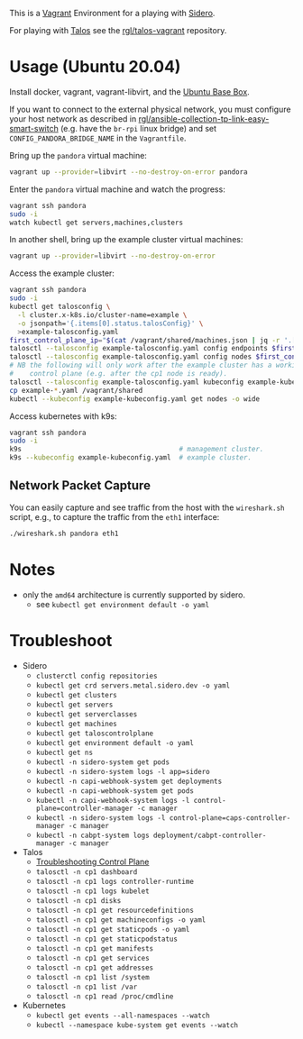This is a [Vagrant](https://www.vagrantup.com/) Environment for a playing with [Sidero](https://www.sidero.dev).

For playing with [Talos](https://www.talos.dev) see the [rgl/talos-vagrant](https://github.com/rgl/talos-vagrant) repository.

# Usage (Ubuntu 20.04)

Install docker, vagrant, vagrant-libvirt, and the [Ubuntu Base Box](https://github.com/rgl/ubuntu-vagrant).

If you want to connect to the external physical network, you must configure your host network as described in [rgl/ansible-collection-tp-link-easy-smart-switch](https://github.com/rgl/ansible-collection-tp-link-easy-smart-switch#take-ownership-procedure) (e.g. have the `br-rpi` linux bridge) and set `CONFIG_PANDORA_BRIDGE_NAME` in the `Vagrantfile`.

Bring up the `pandora` virtual machine:

```bash
vagrant up --provider=libvirt --no-destroy-on-error pandora
```

Enter the `pandora` virtual machine and watch the progress:

```bash
vagrant ssh pandora
sudo -i
watch kubectl get servers,machines,clusters
```

In another shell, bring up the example cluster virtual machines:

```bash
vagrant up --provider=libvirt --no-destroy-on-error
```

Access the example cluster:

```bash
vagrant ssh pandora
sudo -i
kubectl get talosconfig \
  -l cluster.x-k8s.io/cluster-name=example \
  -o jsonpath='{.items[0].status.talosConfig}' \
  >example-talosconfig.yaml
first_control_plane_ip="$(cat /vagrant/shared/machines.json | jq -r '.[] | select(.role == "controlplane") | .ip' | head -1)"
talosctl --talosconfig example-talosconfig.yaml config endpoints $first_control_plane_ip
talosctl --talosconfig example-talosconfig.yaml config nodes $first_control_plane_ip
# NB the following will only work after the example cluster has a working
#    control plane (e.g. after the cp1 node is ready).
talosctl --talosconfig example-talosconfig.yaml kubeconfig example-kubeconfig.yaml
cp example-*.yaml /vagrant/shared
kubectl --kubeconfig example-kubeconfig.yaml get nodes -o wide
```

Access kubernetes with k9s:

```bash
vagrant ssh pandora
sudo -i
k9s                                       # management cluster.
k9s --kubeconfig example-kubeconfig.yaml  # example cluster.
```

## Network Packet Capture

You can easily capture and see traffic from the host with the `wireshark.sh`
script, e.g., to capture the traffic from the `eth1` interface:

```bash
./wireshark.sh pandora eth1
```

# Notes

* only the `amd64` architecture is currently supported by sidero.
  * see `kubectl get environment default -o yaml`

# Troubleshoot

* Sidero
  * `clusterctl config repositories`
  * `kubectl get crd servers.metal.sidero.dev -o yaml`
  * `kubectl get clusters`
  * `kubectl get servers`
  * `kubectl get serverclasses`
  * `kubectl get machines`
  * `kubectl get taloscontrolplane`
  * `kubectl get environment default -o yaml`
  * `kubectl get ns`
  * `kubectl -n sidero-system get pods`
  * `kubectl -n sidero-system logs -l app=sidero`
  * `kubectl -n capi-webhook-system get deployments`
  * `kubectl -n capi-webhook-system get pods`
  * `kubectl -n capi-webhook-system logs -l control-plane=controller-manager -c manager`
  * `kubectl -n sidero-system logs -l control-plane=caps-controller-manager -c manager`
  * `kubectl -n cabpt-system logs deployment/cabpt-controller-manager -c manager`
* Talos
  * [Troubleshooting Control Plane](https://www.talos.dev/docs/v0.11/guides/troubleshooting-control-plane/)
  * `talosctl -n cp1 dashboard`
  * `talosctl -n cp1 logs controller-runtime`
  * `talosctl -n cp1 logs kubelet`
  * `talosctl -n cp1 disks`
  * `talosctl -n cp1 get resourcedefinitions`
  * `talosctl -n cp1 get machineconfigs -o yaml`
  * `talosctl -n cp1 get staticpods -o yaml`
  * `talosctl -n cp1 get staticpodstatus`
  * `talosctl -n cp1 get manifests`
  * `talosctl -n cp1 get services`
  * `talosctl -n cp1 get addresses`
  * `talosctl -n cp1 list /system`
  * `talosctl -n cp1 list /var`
  * `talosctl -n cp1 read /proc/cmdline`
* Kubernetes
  * `kubectl get events --all-namespaces --watch`
  * `kubectl --namespace kube-system get events --watch`
